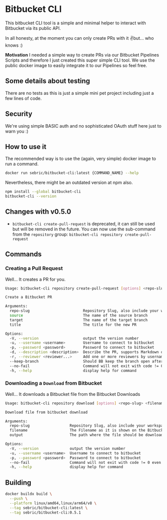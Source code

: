 # Bitbucket CLI
This bitbucket CLI tool is a simple and minimal helper to interact with Bitbucket via its public API. 

In all honesty, at the moment you can only create PRs with it ✌️but... who knows :)

**Motivation**
I needed a simple way to create PRs via our Bitbucket Pipelines Scripts and therefore I just created this super simple CLI tool.
We use the public docker image to easily integrate it to our Pipelines so feel free.

## Some details about testing
There are no tests as this is just a simple mini pet project including just a few lines of code.

## Security
We're using simple BASIC auth and no sophisticated OAuth stuff here just to warn you :)

## How to use it
The recommended way is to use the (again, very simple) docker image to run a command.

```sh
docker run sebric/bitbucket-cli:latest {COMMAND_NAME} --help
```

Nevertheless, there might be an outdated version at npm also.
```sh
npm install --global bitbucket-cli
bitbucket-cli --version
```

## Changes with v0.5.0

- `bitbucket-cli create-pull-request` is deprecated, it can still be used but will be removed in the future. You can
now use the sub-command from the `repository` group: `bitbucket-cli repository create-pull-request`


## Commands

### Creating a Pull Request 
Well... It creates a PR for you.

```sh
Usage: bitbucket-cli repository create-pull-request [options] <repo-slug> <source> <target> <title>

Create a Bitbucket PR

Arguments:
  repo-slug                        Repository Slug, also include your workspace like {Workspace}/{Slug}
  source                           The name of the source branch
  target                           The name of the target branch
  title                            The title for the new PR

Options:
  -V, --version                    output the version number
  -u, --username <username>        Username to connect to bitbucket
  -p, --password <password>        Password to connect to bitbucket
  -d, --description <description>  Describe the PR, supports Markdown or leave it to us to generate a comprehensive description
  -r, --reviewer <reviewer...>     Add one or more reviewers by username (only Username works), use once with comma-separated values or multiple times
  --keep-branch                    Should BB keep the branch open after merge? (default: false)
  --no-fail                        Command will not exit with code != 0 even on failure
  -h, --help                       display help for command

```

### Downloading a `Download` from Bitbucket
Well... It downloads a Bitbucket file from the Bitbucket Downloads

```sh
Usage: bitbucket-cli repository download [options] <repo-slug> <filename> <output>

Download file from bitbucket download

Arguments:
  repo-slug                  Repository Slug, also include your workspace like {Workspace}/{Slug}
  filename                   The Filename as it is shown on the Bitbucket UI
  output                     The path where the file should be downloaded to

Options:
  -V, --version              output the version number
  -u, --username <username>  Username to connect to bitbucket
  -p, --password <password>  Password to connect to bitbucket
  --no-fail                  Command will not exit with code != 0 even on failure
  -h, --help                 display help for command
```

## Building
```bash
docker buildx build \
  --push \
  --platform linux/amd64,linux/arm64/v8 \
  --tag sebric/bitbucket-cli:latest \
  --tag sebric/bitbucket-cli:0.5.1 
```
